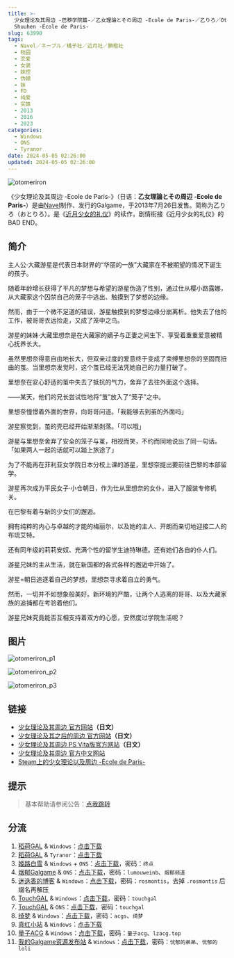 ```yaml
---
title: >-
  少女理论及其周边 -巴黎学院篇-／乙女理論とその周辺 -Ecole de Paris-／乙りろ／Otoriro, Otome Riron to Sono
  Shuuhen -École de Paris-
slug: 63990
tags:
  - Navel／ネーブル／橘子社／近月社／臍橙社
  - 校园
  - 恋爱
  - 女装
  - 妹控
  - 伪娘
  - 妹
  - FD
  - 纯爱
  - 实妹
  - 2013
  - 2016
  - 2023
categories:
  - Windows
  - ONS
  - Tyranor
date: 2024-05-05 02:26:00
updated: 2024-05-05 02:26:00
---
```


![otomeriron](https://r2.30hb.cn/vndb-img/otomeriron.webp)

《少女理论及其周边  -Ecole de Paris-》（日语：**乙女理論とその周辺 -Ecole de Paris-**）是由[Navel](https://zh.moegirl.org.cn/Navel)制作、发行的Galgame，于2013年7月26日发售。简称为乙りろ（おとりろ）。是《[近月少女的礼仪](https://zh.moegirl.org.cn/近月少女的礼仪)》的续作，剧情衔接《近月少女的礼仪》的BAD END。

<!--more-->

## 简介

主人公·大藏游星是代表日本财界的“华丽的一族”大藏家在不被期望的情况下诞生的孩子。

随着年龄增长获得了平凡的梦想与希望的游星伪造了性别，通过仕从樱小路露娜，从大藏家这个囚禁自己的笼子中逃出、触摸到了梦想的边缘。

然而，由于一个微不足道的错误，游星触摸到的梦想边缘分崩离析。他失去了他的工作，被哥哥衣远捡走，又成了笼中之鸟。

游星的妹妹·大藏里想奈是在大藏家的嫡子与正妻之间生下、享受着重重爱意被精心抚养长大。

虽然里想奈得意自由地长大，但双亲过度的爱意终于变成了束缚里想奈的坚固而扭曲的茧。当里想奈发觉时，这个茧已经无法凭她自己的力量打破了。

里想奈在安心舒适的茧中失去了抵抗的气力，舍弃了去往外面这个选择。

——某天，他们的兄长尝试性地将“茧”放入了“笼子”之中。

里想奈憧憬着外面的世界，向哥哥问道。「我能够去到茧的外面吗」

游星察觉到，茧的壳已经开始渐渐剥落。「可以哦」

游星与里想奈舍弃了安全的笼子与茧，相视而笑，不约而同地说出了同一句话。「如果两人一起的话就可以踏上旅途了」

为了不能再在菲利亚女学院日本分校上课的游星，里想奈提出要前往巴黎的本部留学。

游星再次成为平民女子·小仓朝日，作为仕从里想奈的女仆，进入了服装专修机关。

在巴黎有着与新的少女们的邂逅。

拥有纯粹的内心与卓越的才能的梅丽尔，以及她的主人、开朗而亲切地迎接二人的布琉艾特。

还有同年级的莉莉安奴、充满个性的留学生迪特琳德。还有她们各自的仆人们。

游星兄妹的主从生活，就在新国都的各式各样的邂逅中开始了。

游星=朝日追逐着自己的梦想，里想奈寻求着自立的勇气。

然而，一切并不如想象般美好。新环境的严酷，让两个人逃离的哥哥、以及大藏家族的追捕都在考验着他们。

游星兄妹究竟能否互相支持着双方的心愿，安然度过学院生活呢？

## 图片

![otomeriron_p1](https://r2.30hb.cn/vndb-img/otomeriron_p1.webp)

![otomeriron_p2](https://r2.30hb.cn/vndb-img/otomeriron_p2.webp)

![otomeriron_p3](https://r2.30hb.cn/vndb-img/otomeriron_p3.webp)

## 链接

- [少女理论及其周边 官方网站](https://project-navel.com/otomeriron/)**（日文）**
- [少女理论及其之后的周边 官方网站](https://project-navel.com/otome_sonogo/)**（日文）**
- [少女理论及其周边  PS Vita版官方网站](http://dramaticcreate.com/otomeriron/)**（日文）**
- [少女理论及其周边 官方中文网站](https://hikarifield.co.jp/otomeriron/)
- [Steam上的少女理论以及周边 -École de Paris-](https://store.steampowered.com/app/2567190/_cole_de_Paris/)

## 提示

> 基本帮助请参阅公告：[点我跳转](/)

## 分流

1. [稻荷GAL](https://inarigal.com/) & `Windows`：[点击下载](https://inarigal.com/detail/267)
2. [稻荷GAL](https://inarigal.com/) & `Tyranor`：[点击下载](https://inarigal.com/detail/11379)
3. [姬路白雪](https://pan.jlbx.xyz/) & `Windows` + `ONS`：[点击下载](https://pan.jlbx.xyz/?s=%E5%B0%91%E5%A5%B3%E7%90%86%E8%AE%BA%E5%8F%8A%E5%85%B6%E5%91%A8%E8%BE%B9)，密码：`终点`
4. [烟郁Galgame](https://yanyugal.top/) & `ONS`：[点击下载](https://yanyugal.top/d/disk1/%E5%B0%8F%E5%B0%8F%E7%9A%84%E5%88%86%E4%BA%AB%EF%BC%88PC%EF%BC%86%E5%AE%89%E5%8D%93%EF%BC%89/%E5%AE%89%E5%8D%93/ons/%E8%BF%91%E6%9C%88%E5%B0%91%E5%A5%B3ons%E5%90%88%E9%9B%86/%E5%B0%91%E5%A5%B3%E7%90%86%E8%AE%BA%E5%8F%8A%E5%85%B6%E5%91%A8%E8%BE%B9.7z)，密码：`lumouweinb`、`烟郁频道`
5. [迷迭香的博客](https://rosmontis.com/) & `Windows`：[点击下载](https://drive.rosmontis.com/s/63kt4)，密码：`rosmontis`，去掉 `.rosmontis` 后缀名再解压
6. [TouchGAL](https://www.touchgal.us/) & `Windows`：[点击下载](https://pan.touchgal.net/s/6plfp)，密码：`touchgal`
7. [TouchGAL](https://www.touchgal.us/) & `ONS`：[点击下载](https://pan.touchgal.net/s/P78uR)，密码：`touchgal`
8. [绮梦](https://acgs.one/) & `Windows`：[点击下载](https://acgs.one/down_html/?url=game/%E5%B0%91%E5%A5%B3%E7%90%86%E8%AE%BA%E5%8F%8A%E5%85%B6%E5%91%A8%E8%BE%B9&name=%E5%B0%91%E5%A5%B3%E7%90%86%E8%AE%BA%E5%8F%8A%E5%85%B6%E5%91%A8%E8%BE%B9%20-%E5%B7%B4%E9%BB%8E%E5%AD%A6%E9%99%A2%E7%AF%87-)，密码：`acgs`、`绮梦`
9. [真红小站](https://www.shinnku.com/) & `Windows`：[点击下载](https://www.shinnku.com/api/download/0/win/%E5%B0%91%E5%A5%B3%E7%90%86%E8%AE%BA%E5%8F%8A%E5%85%B6%E5%91%A8%E8%BE%B9.7z)
10. [量子ACG](https://lzacg.org/) & `Windows`：[点击下载](https://lzacg.org/440)，密码：`量子acg`、`lzacg.top`
11. [我的Galgame资源发布站](https://www.ttloli.com/) & `Windows`：[点击下载](https://www.ttloli.com/shaonvlilunjiqizhoubian-ecole-de-paris.html)，密码：`忧郁的弟弟`、`忧郁的loli`

